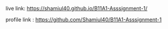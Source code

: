 live link: https://shamiul40.github.io/B11A1-Asssignment-1/

profile link : https://github.com/Shamiul40/B11A1-Asssignment-1
